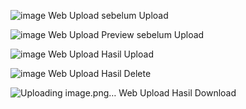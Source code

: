 ![image](https://github.com/user-attachments/assets/1b896294-afaa-4538-9244-0ed96a60ff10)
Web Upload sebelum Upload

![image](https://github.com/user-attachments/assets/5c753946-4cd8-47f8-98e5-589606f6b9db)
Web Upload Preview sebelum Upload

![image](https://github.com/user-attachments/assets/8c8e420d-d345-4ea3-9efd-d882fa034b2b)
Web Upload Hasil Upload

![image](https://github.com/user-attachments/assets/647207e9-f145-47cb-aa42-69d47b3d5fda)
Web Upload Hasil Delete

![Uploading image.png…]()
Web Upload Hasil Download
